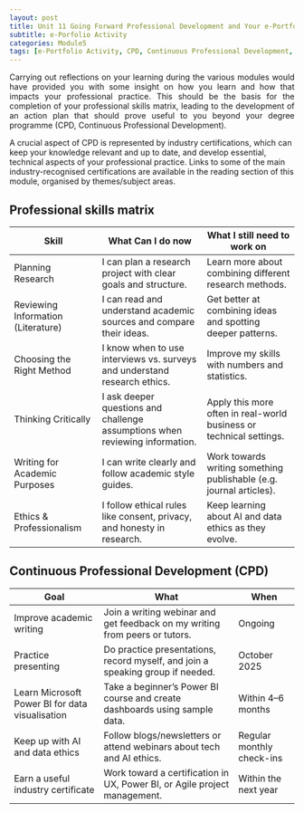 ```yaml
---
layout: post
title: Unit 11 Going Forward Professional Development and Your e-Portfolio
subtitle: e-Porfolio Activity
categories: Module5
tags: [e-Portfolio Activity, CPD, Continuous Professional Development, RMPP]
---
```

<html lang="en">



<body>


<p style="text-align: justify;"> Carrying out reflections on your learning during the various modules would have provided you with some insight on how you learn and how that impacts your professional practice. This should be the basis for the completion of your professional skills matrix, leading to the development of an action plan that should prove useful to you beyond your degree programme (CPD, Continuous Professional Development).

A crucial aspect of CPD is represented by industry certifications, which can keep your knowledge relevant and up to date, and develop essential, technical aspects of your professional practice. Links to some of the main industry-recognised certifications are available in the reading section of this module, organised by themes/subject areas.</p>

<h2>Professional skills matrix</h2>

<table>
  <thead>
    <tr>
      <th>Skill</th>
      <th>What Can I do now</th>
        <th>What I still need to work on</th>
    </tr>
  </thead>
  <tbody>
    <tr>
      <td>Planning Research</td>
      <td>I can plan a research project with clear goals and structure.</td>
      <td>Learn more about combining different research methods.</td>
    </tr>
    <tr>
      <td>Reviewing Information (Literature)</td>
      <td>I can read and understand academic sources and compare their ideas.</td>
      <td>Get better at combining ideas and spotting deeper patterns.</td>
    </tr>
    <tr>
      <td>Choosing the Right Method</td>
      <td>I know when to use interviews vs. surveys and understand research ethics.</td>
      <td>Improve my skills with numbers and statistics.</td>
    </tr>
    <tr>
      <td>Thinking Critically</td>
      <td>I ask deeper questions and challenge assumptions when reviewing information.</td>
      <td>Apply this more often in real-world business or technical settings.</td>
    </tr>
     <tr>
      <td>Writing for Academic Purposes</td>
      <td>I can write clearly and follow academic style guides.</td>
      <td>Work towards writing something publishable (e.g. journal articles).</td>
    </tr>
     <tr>
      <td>Ethics & Professionalism</td>
      <td>I follow ethical rules like consent, privacy, and honesty in research.</td>
      <td>Keep learning about AI and data ethics as they evolve.</td>
    </tr>
  </tbody>
</table>

<h2>Continuous Professional Development (CPD)</h2>


<table>
  <thead>
    <tr>
      <th>Goal</th>
      <th>What</th>
        <th>When</th>
    </tr>
  </thead>
  <tbody>
    <tr>
      <td>Improve academic writing</td>
      <td>Join a writing webinar and get feedback on my writing from peers or tutors.</td>
         <td>Ongoing</td>
    </tr>
    <tr>
      <td>Practice presenting</td>
      <td>Do practice presentations, record myself, and join a speaking group if needed.</td>
         <td>October 2025</td>
    </tr>
    <tr>
      <td>Learn Microsoft Power BI for data visualisation</td>
      <td>Take a beginner’s Power BI course and create dashboards using sample data.</td>
         <td>Within 4–6 months</td>
    </tr>
    <tr>
      <td>Keep up with AI and data ethics</td>
      <td>Follow blogs/newsletters or attend webinars about tech and AI ethics.</td>
         <td>Regular monthly check-ins</td>
    </tr>
     <tr>
      <td>Earn a useful industry certificate</td>
      <td>Work toward a certification in UX, Power BI, or Agile project management.</td>
          <td>Within the next year</td>
    </tr>
  </tbody>
</table>


</body>
</html>






